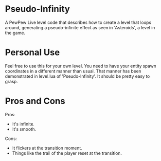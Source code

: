 # Pseudo-Infinity
A PewPew Live level code that describes how to create a level that loops around, generating a pseudo-infinite effect as seen in 'Asteroids', a level in the game.
# Personal Use
Feel free to use this for your own level. You need to have your entity spawn coordinates in a different manner than usual. That manner has been demonstrated in level.lua of 'Pseudo-Infinity'. It should be pretty easy to grasp.
# Pros and Cons
Pros:
- It's infinite.
- It's smooth.

Cons:
- It flickers at the transition moment.
- Things like the trail of the player reset at the transition.
